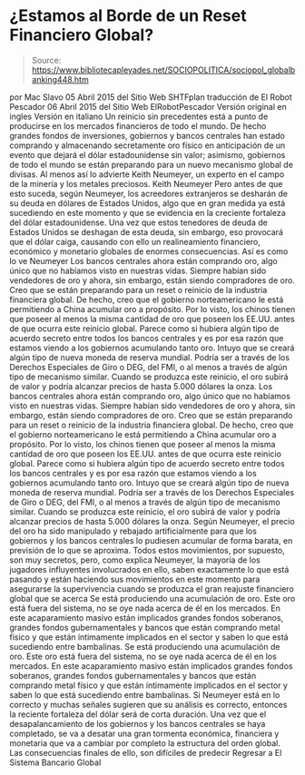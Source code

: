 # ¿Estamos al Borde de un Reset Financiero Global?

> Source: https://www.bibliotecapleyades.net/SOCIOPOLITICA/sociopol_globalbanking448.htm

por Mac Slavo
05 Abril 2015
del Sitio Web SHTFplan
traducción de El Robot Pescador 06 Abril 2015
del Sitio Web ElRobotPescador
Versión original en ingles
Versión en italiano
Un reinicio sin precedentes está a punto de producirse en los mercados financieros de todo el mundo. De hecho grandes fondos de inversiones, gobiernos y bancos centrales han estado comprando y almacenando secretamente oro físico en anticipación de un evento que dejará el dólar estadounidense sin valor; asimismo, gobiernos de todo el mundo se están preparando para un nuevo mecanismo global de divisas. Al menos así lo advierte Keith Neumeyer, un experto en el campo de la minería y los metales preciosos.
Keith Neumeyer
Pero antes de que esto suceda, según Neumeyer, los acreedores extranjeros se desharán de su deuda en dólares de Estados Unidos, algo que en gran medida ya está sucediendo en este momento y que se evidencia en la creciente fortaleza del dólar estadounidense. Una vez que estos tenedores de deuda de Estados Unidos se deshagan de esta deuda, sin embargo, eso provocará que el dólar caiga, causando con ello un realineamiento financiero, económico y monetario globales de enormes consecuencias. Así es como lo ve Neumeyer
Los bancos centrales ahora están comprando oro, algo único que no habíamos visto en nuestras vidas. Siempre habían sido vendedores de oro y ahora, sin embargo, están siendo compradores de oro. Creo que se están preparando para un reset o reinicio de la industria financiera global. De hecho, creo que el gobierno norteamericano le está permitiendo a China acumular oro a propósito. Por lo visto, los chinos tienen que poseer al menos la misma cantidad de oro que poseen los EE.UU. antes de que ocurra este reinicio global. Parece como si hubiera algún tipo de acuerdo secreto entre todos los bancos centrales y es por esa razón que estamos viendo a los gobiernos acumulando tanto oro. Intuyo que se creará algún tipo de nueva moneda de reserva mundial. Podría ser a través de los Derechos Especiales de Giro o DEG, del FMI, o al menos a través de algún tipo de mecanismo similar. Cuando se produzca este reinicio, el oro subirá de valor y podría alcanzar precios de hasta 5.000 dólares la onza.
Los bancos centrales ahora están comprando oro, algo único que no habíamos visto en nuestras vidas. Siempre habían sido vendedores de oro y ahora, sin embargo, están siendo compradores de oro. Creo que se están preparando para un reset o reinicio de la industria financiera global. De hecho, creo que el gobierno norteamericano le está permitiendo a China acumular oro a propósito. Por lo visto, los chinos tienen que poseer al menos la misma cantidad de oro que poseen los EE.UU. antes de que ocurra este reinicio global.
Parece como si hubiera algún tipo de acuerdo secreto entre todos los bancos centrales y es por esa razón que estamos viendo a los gobiernos acumulando tanto oro. Intuyo que se creará algún tipo de nueva moneda de reserva mundial. Podría ser a través de los Derechos Especiales de Giro o DEG, del FMI, o al menos a través de algún tipo de mecanismo similar. Cuando se produzca este reinicio, el oro subirá de valor y podría alcanzar precios de hasta 5.000 dólares la onza.
Según Neumeyer, el precio del oro ha sido manipulado y rebajado artificialmente para que los gobiernos y los bancos centrales lo pudiesen acumular de forma barata, en previsión de lo que se aproxima. Todos estos movimientos, por supuesto, son muy secretos, pero, como explica Neumeyer, la mayoría de los jugadores influyentes involucrados en ello, saben exactamente lo que está pasando y están haciendo sus movimientos en este momento para asegurarse la supervivencia cuando se produzca el gran reajuste financiero global que se acerca
Se está produciendo una acumulación de oro. Este oro está fuera del sistema, no se oye nada acerca de él en los mercados. En este acaparamiento masivo están implicados grandes fondos soberanos, grandes fondos gubernamentales y bancos que están comprando metal físico y que están íntimamente implicados en el sector y saben lo que está sucediendo entre bambalinas.
Se está produciendo una acumulación de oro. Este oro está fuera del sistema, no se oye nada acerca de él en los mercados.
En este acaparamiento masivo están implicados grandes fondos soberanos, grandes fondos gubernamentales y bancos que están comprando metal físico y que están íntimamente implicados en el sector y saben lo que está sucediendo entre bambalinas.
Si Neumeyer está en lo correcto y muchas señales sugieren que su análisis es correcto, entonces la reciente fortaleza del dólar será de corta duración.
Una vez que el desapalancamiento de los gobiernos y los bancos centrales se haya completado, se va a desatar una gran tormenta económica, financiera y monetaria que va a cambiar por completo la estructura del orden global. Las consecuencias finales de ello, son difíciles de predecir
Regresar a El Sistema Bancario Global
